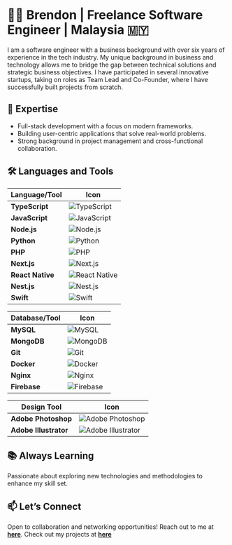# 👨‍💻 Brendon | Freelance Software Engineer | Malaysia 🇲🇾

I am a software engineer with a business background with over six years of experience in the tech industry. My unique background in business and technology allows me to bridge the gap between technical solutions and strategic business objectives. I have participated in several innovative startups, taking on roles as Team Lead and Co-Founder, where I have successfully built projects from scratch.

## 🔧 Expertise
- Full-stack development with a focus on modern frameworks.
- Building user-centric applications that solve real-world problems.
- Strong background in project management and cross-functional collaboration.


## 🛠️ Languages and Tools

| Language/Tool       | Icon                           |
|---------------------|--------------------------------|
| **TypeScript**      | ![TypeScript](https://img.shields.io/badge/TypeScript-007ACC?logo=typescript&logoColor=white) |
| **JavaScript**      | ![JavaScript](https://img.shields.io/badge/JavaScript-F7DF1E?logo=javascript&logoColor=black) |
| **Node.js**         | ![Node.js](https://img.shields.io/badge/Node.js-339933?logo=node.js&logoColor=white) |
| **Python**          | ![Python](https://img.shields.io/badge/Python-3776AB?logo=python&logoColor=white) |
| **PHP**             | ![PHP](https://img.shields.io/badge/PHP-777BB4?logo=php&logoColor=white) |
| **Next.js**         | ![Next.js](https://img.shields.io/badge/Next.js-000000?logo=next.js&logoColor=white) |
| **React Native**    | ![React Native](https://img.shields.io/badge/React%20Native-61DAFB?logo=react&logoColor=black) |
| **Nest.js**         | ![Nest.js](https://img.shields.io/badge/Nest.js-E0234E?logo=nestjs&logoColor=white) |
| **Swift**           | ![Swift](https://img.shields.io/badge/Swift-F05138?logo=swift&logoColor=white) |

| Database/Tool       | Icon                           |
|---------------------|--------------------------------|
| **MySQL**           | ![MySQL](https://img.shields.io/badge/MySQL-4479A1?logo=mysql&logoColor=white) |
| **MongoDB**         | ![MongoDB](https://img.shields.io/badge/MongoDB-47A248?logo=mongodb&logoColor=white) |
| **Git**             | ![Git](https://img.shields.io/badge/Git-F05032?logo=git&logoColor=white) |
| **Docker**          | ![Docker](https://img.shields.io/badge/Docker-2496ED?logo=docker&logoColor=white) |
| **Nginx**           | ![Nginx](https://img.shields.io/badge/Nginx-009639?logo=nginx&logoColor=white) |
| **Firebase**        | ![Firebase](https://img.shields.io/badge/Firebase-FFCA28?logo=firebase&logoColor=black) |

| Design Tool         | Icon                           |
|---------------------|--------------------------------|
| **Adobe Photoshop**  | ![Adobe Photoshop](https://img.shields.io/badge/Adobe%20Photoshop-26C6DA?logo=adobephotoshop&logoColor=white) |
| **Adobe Illustrator** | ![Adobe Illustrator](https://img.shields.io/badge/Adobe%20Illustrator-FF9A00?logo=adobeillustrator&logoColor=white) |

## 📚 Always Learning
Passionate about exploring new technologies and methodologies to enhance my skill set.

## 📫 Let’s Connect
Open to collaboration and networking opportunities! Reach out to me at **[here](mailto:brendon.codexiosolution@gmail.com)**. Check out my projects at **[here](https://brdn.webflow.io/)**

